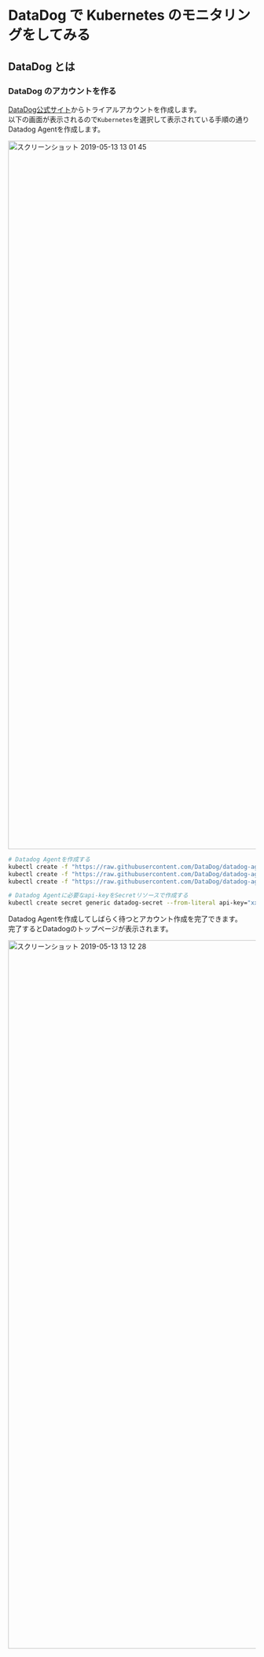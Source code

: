# DataDog で Kubernetes のモニタリングをしてみる

## DataDog とは

### DataDog のアカウントを作る
[DataDog公式サイト](https://www.datadoghq.com/)からトライアルアカウントを作成します。  
以下の画面が表示されるので`Kubernetes`を選択して表示されている手順の通りDatadog Agentを作成します。

<img width="1440" alt="スクリーンショット 2019-05-13 13 01 45" src="https://user-images.githubusercontent.com/25437304/57611035-f06cd600-75ac-11e9-8bb1-d8483394065b.png">

```bash
# Datadog Agentを作成する
kubectl create -f "https://raw.githubusercontent.com/DataDog/datadog-agent/master/Dockerfiles/manifests/rbac/clusterrole.yaml"
kubectl create -f "https://raw.githubusercontent.com/DataDog/datadog-agent/master/Dockerfiles/manifests/rbac/serviceaccount.yaml"
kubectl create -f "https://raw.githubusercontent.com/DataDog/datadog-agent/master/Dockerfiles/manifests/rbac/clusterrolebinding.yaml"

# Datadog Agentに必要なapi-keyをSecretリソースで作成する
kubectl create secret generic datadog-secret --from-literal api-key="xxxxxxxxxxxxxxxxxxxxxxxxxxxxxxxx"
```

Datadog Agentを作成してしばらく待つとアカウント作成を完了できます。  
完了するとDatadogのトップページが表示されます。

<img width="1440" alt="スクリーンショット 2019-05-13 13 12 28" src="https://user-images.githubusercontent.com/25437304/57611520-075ff800-75ae-11e9-83ba-9a390ce16025.png">

